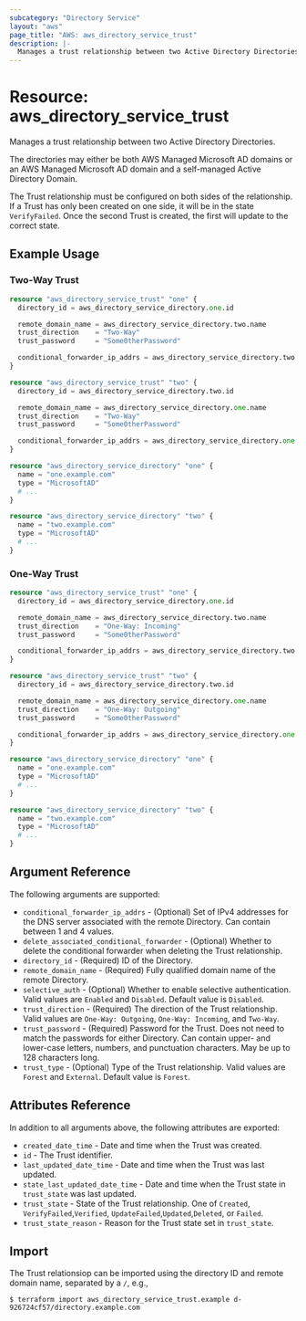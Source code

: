 ```yaml
---
subcategory: "Directory Service"
layout: "aws"
page_title: "AWS: aws_directory_service_trust"
description: |-
  Manages a trust relationship between two Active Directory Directories.
---
```


# Resource: aws_directory_service_trust

Manages a trust relationship between two Active Directory Directories.

The directories may either be both AWS Managed Microsoft AD domains or an AWS Managed Microsoft AD domain and a self-managed Active Directory Domain.

The Trust relationship must be configured on both sides of the relationship.
If a Trust has only been created on one side, it will be in the state `VerifyFailed`.
Once the second Trust is created, the first will update to the correct state.

## Example Usage

### Two-Way Trust

```terraform
resource "aws_directory_service_trust" "one" {
  directory_id = aws_directory_service_directory.one.id

  remote_domain_name = aws_directory_service_directory.two.name
  trust_direction    = "Two-Way"
  trust_password     = "Some0therPassword"

  conditional_forwarder_ip_addrs = aws_directory_service_directory.two.dns_ip_addresses
}

resource "aws_directory_service_trust" "two" {
  directory_id = aws_directory_service_directory.two.id

  remote_domain_name = aws_directory_service_directory.one.name
  trust_direction    = "Two-Way"
  trust_password     = "Some0therPassword"

  conditional_forwarder_ip_addrs = aws_directory_service_directory.one.dns_ip_addresses
}

resource "aws_directory_service_directory" "one" {
  name = "one.example.com"
  type = "MicrosoftAD"
  # ...
}

resource "aws_directory_service_directory" "two" {
  name = "two.example.com"
  type = "MicrosoftAD"
  # ...
}
```

### One-Way Trust

```terraform
resource "aws_directory_service_trust" "one" {
  directory_id = aws_directory_service_directory.one.id

  remote_domain_name = aws_directory_service_directory.two.name
  trust_direction    = "One-Way: Incoming"
  trust_password     = "Some0therPassword"

  conditional_forwarder_ip_addrs = aws_directory_service_directory.two.dns_ip_addresses
}

resource "aws_directory_service_trust" "two" {
  directory_id = aws_directory_service_directory.two.id

  remote_domain_name = aws_directory_service_directory.one.name
  trust_direction    = "One-Way: Outgoing"
  trust_password     = "Some0therPassword"

  conditional_forwarder_ip_addrs = aws_directory_service_directory.one.dns_ip_addresses
}

resource "aws_directory_service_directory" "one" {
  name = "one.example.com"
  type = "MicrosoftAD"
  # ...
}

resource "aws_directory_service_directory" "two" {
  name = "two.example.com"
  type = "MicrosoftAD"
  # ...
}
```

## Argument Reference

The following arguments are supported:

* `conditional_forwarder_ip_addrs` - (Optional) Set of IPv4 addresses for the DNS server associated with the remote Directory.
  Can contain between 1 and 4 values.
* `delete_associated_conditional_forwarder` - (Optional) Whether to delete the conditional forwarder when deleting the Trust relationship.
* `directory_id` - (Required) ID of the Directory.
* `remote_domain_name` - (Required) Fully qualified domain name of the remote Directory.
* `selective_auth` - (Optional) Whether to enable selective authentication.
  Valid values are `Enabled` and `Disabled`.
  Default value is `Disabled`.
* `trust_direction` - (Required) The direction of the Trust relationship.
  Valid values are `One-Way: Outgoing`, `One-Way: Incoming`, and `Two-Way`.
* `trust_password` - (Required) Password for the Trust.
  Does not need to match the passwords for either Directory.
  Can contain upper- and lower-case letters, numbers, and punctuation characters.
  May be up to 128 characters long.
* `trust_type` - (Optional) Type of the Trust relationship.
  Valid values are `Forest` and `External`.
  Default value is `Forest`.

## Attributes Reference

In addition to all arguments above, the following attributes are exported:

* `created_date_time` - Date and time when the Trust was created.
* `id` - The Trust identifier.
* `last_updated_date_time` - Date and time when the Trust was last updated.
* `state_last_updated_date_time` - Date and time when the Trust state in `trust_state` was last updated.
* `trust_state` - State of the Trust relationship.
  One of `Created`, `VerifyFailed`,`Verified`, `UpdateFailed`,`Updated`,`Deleted`, or `Failed`.
* `trust_state_reason` - Reason for the Trust state set in `trust_state`.

## Import

The Trust relationsiop can be imported using the directory ID and remote domain name, separated by a `/`, e.g.,

```
$ terraform import aws_directory_service_trust.example d-926724cf57/directory.example.com
```
